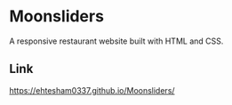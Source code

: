 # Moonsliders
A responsive restaurant website built with HTML and CSS.

## Link
https://ehtesham0337.github.io/Moonsliders/
